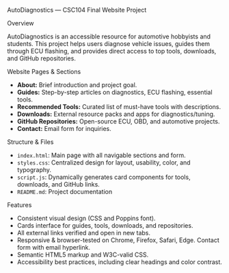 AutoDiagnostics — CSC104 Final Website Project

Overview

AutoDiagnostics  is an accessible resource for automotive hobbyists and students. This project helps users diagnose vehicle issues, guides them through ECU flashing, and provides direct access to top tools, downloads, and GitHub repositories.

Website Pages & Sections

- **About:** Brief introduction and project goal.
- **Guides:** Step-by-step articles on diagnostics, ECU flashing, essential tools.
- **Recommended Tools:** Curated list of must-have tools with descriptions.
- **Downloads:** External resource packs and apps for diagnostics/tuning.
- **GitHub Repositories:** Open-source ECU, OBD, and automotive projects.
- **Contact:** Email form for inquiries.

Structure & Files

- `index.html`: Main page with all navigable sections and form.
- `styles.css`: Centralized design for layout, usability, color, and typography.
- `script.js`: Dynamically generates card components for tools, downloads, and GitHub links.
- `README.md`: Project documentation

Features

- Consistent visual design (CSS and Poppins font).
- Cards interface for guides, tools, downloads, and repositories.
- All external links verified and open in new tabs.
- Responsive & browser-tested on Chrome, Firefox, Safari, Edge.
  Contact form with email hyperlink.
- Semantic HTML5 markup and W3C-valid CSS.
- Accessibility best practices, including clear headings and color contrast.


